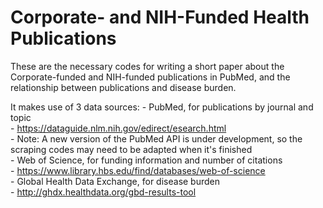 # Corporate- and NIH-Funded Health Publications

These are the necessary codes for writing a short paper about the Corporate-funded and NIH-funded publications in PubMed, and the relationship between publications and disease burden.

It makes use of 3 data sources:
	- PubMed, for publications by journal and topic  
		- https://dataguide.nlm.nih.gov/edirect/esearch.html  
		- Note: A new version of the PubMed API is under development, so the scraping codes may need to be adapted when it's finished  
	- Web of Science, for funding information and number of citations  
		- https://www.library.hbs.edu/find/databases/web-of-science  
	- Global Health Data Exchange, for disease burden  
		- http://ghdx.healthdata.org/gbd-results-tool  
